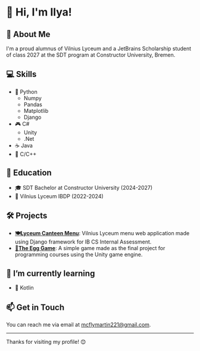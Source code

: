 # 👋 Hi, I'm Ilya!

## 🚀 About Me
I'm a proud alumnus of Vilnius Lyceum and a JetBrains Scholarship student of class 2027 at the SDT program at Constructor University, Bremen.

## 💻 Skills
- 🐍 Python
  - Numpy
  - Pandas
  - Matplotlib
  - Django
- 🎮 C#
  - Unity
  - .Net
- ☕ Java
- 🐀 C/C++

## 📖 Education
- 🎓 SDT Bachelor at Constructor University (2024-2027)
- 🏫 Vilnius Lyceum IBDP (2022-2024)

## 🛠 Projects
- **[🍽️Lyceum Canteen Menu](https://github.com/RandVid/canteen_menu)**: Vilnius Lyceum menu web application made using Django framework for IB CS Internal Assessment.
- **[🥚The Egg Game](https://github.com/RandVid/the-egg-game)**: A simple game made as the final project for programming courses using the Unity game engine.
  
## 🌱 I’m currently learning
- 🔵 Kotlin

## 📫 Get in Touch
You can reach me via email at [mcflymartin221@gmail.com](mailto:mcflymartin221@gmail.com).

---

Thanks for visiting my profile! 😊


<!--
**RandVid/RandVid** is a ✨ _special_ ✨ repository because its `README.md` (this file) appears on your GitHub profile.

Here are some ideas to get you started:

- 🔭 I’m currently working on ...
- 🌱 I’m currently learning ...
- 👯 I’m looking to collaborate on ...
- 🤔 I’m looking for help with ...
- 💬 Ask me about ...
- 📫 How to reach me: ...
- 😄 Pronouns: ...
- ⚡ Fun fact: ...
-->
